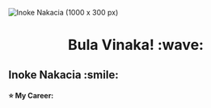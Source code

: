
![Inoke Nakacia (1000 x 300 px)](https://user-images.githubusercontent.com/55421987/141046615-ae96e1fb-e21d-44b3-8206-9641ec54d1c6.png)

<!-- title only -->
<h1 align="center"> Bula Vinaka! :wave: </h1>

<!-- title with div -->
<div > <h2 > Inoke Nakacia :smile:</h2> </div>

<!-- title with span (you can render emojis or markdown inside it) -->
<span align="center"> <h4> :star: My Career: </h4> </span>
